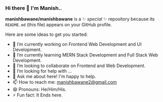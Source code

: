 ###                                                                    Hi there 👋 I'm Manish..


**manishbawane/manishbawane** is a ✨ _special_ ✨ repository because its `README.md` (this file) appears on your GitHub profile.

Here are some ideas to get you started:

- 🔭 I’m currently working on Frontend Web Development and UI Development.
- 🌱 I’m currently learning MERN Stack Development and Full Stack Web Development.
- 👯 I’m looking to collaborate on Frontend and Web Development.
- 🤔 I’m looking for help with ...
- 💬 Ask me about here! I'm happy to help.
- 📫 How to reach me: manishbawane2@gmail.com
- 😄 Pronouns: He/Him/His.
- ⚡ Fun fact: It Ends here.

